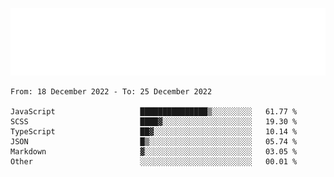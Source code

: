[![](./hello.svg)](https://blog.yrobot.top?ref=github-yrobot)

<!--START_SECTION:waka-->

```text
From: 18 December 2022 - To: 25 December 2022

JavaScript                   ███████████████▒░░░░░░░░░   61.77 %
SCSS                         ████▓░░░░░░░░░░░░░░░░░░░░   19.30 %
TypeScript                   ██▓░░░░░░░░░░░░░░░░░░░░░░   10.14 %
JSON                         █▒░░░░░░░░░░░░░░░░░░░░░░░   05.74 %
Markdown                     ▓░░░░░░░░░░░░░░░░░░░░░░░░   03.05 %
Other                        ░░░░░░░░░░░░░░░░░░░░░░░░░   00.01 %
```

<!--END_SECTION:waka-->
